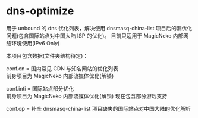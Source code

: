 dns-optimize
=====================

用于 unbound 的 dns 优化列表，解决使用 dnsmasq-china-list 项目后的漏优化问题(包含国际站点对中国大陆 ISP 的优化)。 
目前只适用于 MagicNeko 内部网络环境使用(IPv6 Only)

本项目包含数据(文件夹结构待定)：

conf.cn = 国内常见 CDN 与知名网站的优化列表  
前身项目为 MagicNeko 内部流媒体优化(解锁)

conf.inti = 国际站点部分优化   
前身项目为 MagicNeko 内部流媒体优化(解锁)
现在包含部分游戏支持

conf.op = 补全 dnsmasq-china-list 项目缺失的国际站点对中国大陆的优化解析


